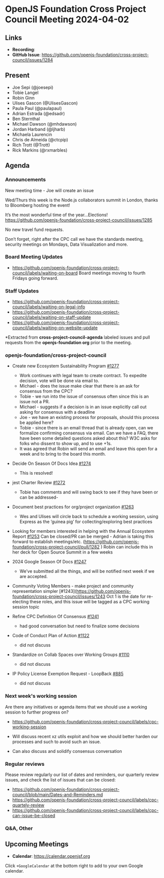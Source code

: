 # OpenJS Foundation Cross Project Council Meeting 2024-04-02

## Links

* **Recording**:
* **GitHub Issue**: https://github.com/openjs-foundation/cross-project-council/issues/1284

## Present

* Joe Sepi (@joesepi)
* Tobie Langel
* Robin Ginn
* Ulises Gascon (@UlisesGascon)
* Paula Paul (@paulapaul)
* Adrian Estrada (@edsadr)
* Ben Sternthal
* Michael Dawson (@mhdawson)
* Jordan Harband (@ljharb)
* Michaela Laurencin
* Chris de Almeida (@ctcpip)
* Rich Trott (@Trott)
* Rick Markins (@rxmarbles)

## Agenda

### Announcements

New meeting time - Joe will create an issue

Wed/Thurs this week is the Node.js collaborators summit in London, thanks to Bloomberg hosting the event!

It’s the most wonderful time of the year…Elections! 
https://github.com/openjs-foundation/cross-project-council/issues/1285

No new travel fund requests.

Don’t forget, right after the CPC call we have the standards meeting, security meetings on Mondays, Data Visualization and more.

### Board Meeting Updates

- https://github.com/openjs-foundation/cross-project-council/labels/waiting-on-board
Board meetings moving to fourth Fridays going forward.

### Staff Updates

- https://github.com/openjs-foundation/cross-project-council/labels/waiting-on-legal-info
- https://github.com/openjs-foundation/cross-project-council/labels/waiting-on-staff-update
- https://github.com/openjs-foundation/cross-project-council/labels/waiting-on-website-update

*Extracted from **cross-project-council-agenda** labeled issues and pull requests from the **openjs-foundation org** prior to the meeting.

### openjs-foundation/cross-project-council

* Create new Ecosystem Sustainability Program [#1277](https://github.com/openjs-foundation/cross-project-council/issues/1277)
   * Work continues with legal team to create contract. To expedite decision, vote will be done via email to. 
   * Michael - does the issue make clear that there is an ask for consensus from the CPC? 
   * Tobie - we run into the issue of consensus often since this is an issue not a PR. 
   * Michael - suggests if a decision is in an issue explicitly call out asking for consensus with a deadline
   * Joe - we have an existing process for proposals, should this process be applied here?
   * Tobie - since there is an email thread that is already open, can we formalize confirming consensus via email. Can we have a FAQ, there have been some detailed questions asked about this? W3C asks for folks who dissent to show up, and to use +1s. 
   * It was agreed that Robin will send an email and leave this open for a week and to bring to the board this month. 

* Decide On Season Of Docs Idea [#1274](https://github.com/openjs-foundation/cross-project-council/issues/1274)
   * This is resolved!

* jest Charter Review [#1272](https://github.com/openjs-foundation/cross-project-council/issues/1272)
  * Tobie has comments and will swing back to see if they have been or can be addressed-

* Document best practices for org/project organization [#1263](https://github.com/openjs-foundation/cross-project-council/issues/1263)
  * Wes and Ulises will circle back to schedule a working session, using Express as the ‘guinea pig’ for collecting/exploring best practices

* Looking for members interested in helping with the Annual Ecosystem Report [#1253](https://github.com/openjs-foundation/cross-project-council/issues/1253)
Can be closed/PR can be merged - Adrian is taking this forward to establish meetings/etc.  (https://github.com/openjs-foundation/cross-project-council/pull/1282 )
Robin can include this in her deck for Open Source Summit in a few weeks

* 2024 Google Season Of Docs [#1247](https://github.com/openjs-foundation/cross-project-council/issues/1247)
   * We’ve submitted all the things, and will be notified next week if we are accepted. 

* Community Voting Members - make project and community representation simpler [#1243](https://github.com/openjs-foundation/cross-project-council/issues/1243 
Oct 1 is the date for re-electing these roles, and this issue will be tagged as a CPC working session topic

* Refine CPC Definition Of Consensus  [#1241](https://github.com/openjs-foundation/cross-project-council/issues/1241)
  * had good conversation but need to finalize some decisions

* Code of Conduct Plan of Action [#1122](https://github.com/openjs-foundation/cross-project-council/issues/1122)
  * did not discuss

* Standardize on Collab Spaces over Working Groups [#1110](https://github.com/openjs-foundation/cross-project-council/issues/1110)
  * did not discuss

* IP Policy License Exemption Request - LoopBack [#885](https://github.com/openjs-foundation/cross-project-council/issues/885)
  * did not discuss

### Next week's working session

Are there any initiatives or agenda items that we should use a working session to further progress on?
- https://github.com/openjs-foundation/cross-project-council/labels/cpc-working-session

- Will discuss recent xz utils exploit and how we should better harden our processes and such to avoid such an issue.
- Can also discuss and solidify consensus conversation

### Regular reviews

Please review regularly our list of dates and reminders, our quarterly review issues, and check the list of issues that can be closed:

- https://github.com/openjs-foundation/cross-project-council/blob/main/Dates-and-Reminders.md
- https://github.com/openjs-foundation/cross-project-council/labels/cpc-quartely-review
- https://github.com/openjs-foundation/cross-project-council/labels/cpc-can-issue-be-closed

### Q&A, Other

## Upcoming Meetings

* **Calendar**: <https://calendar.openjsf.org>

Click `+GoogleCalendar` at the bottom right to add to your own Google calendar.
